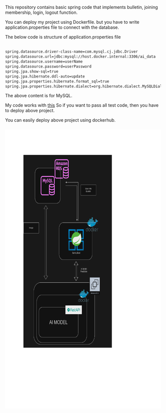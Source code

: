 This repository contains basic spring code that implements bulletin, joining membership, login, logout function.

You can deploy my project using Dockerfile.
but you have to write application.properties file to connect with the database.

The below code is structure of application.properties file
<pre><code>
spring.datasource.driver-class-name=com.mysql.cj.jdbc.Driver
spring.datasource.url=jdbc:mysql://host.docker.internal:3306/ai_data
spring.datasource.username=userName
spring.datasource.password=userPassword
spring.jpa.show-sql=true
spring.jpa.hibernate.ddl-auto=update
spring.jpa.properties.hibernate.format_sql=true
spring.jpa.properties.hibernate.dialect=org.hibernate.dialect.MySQLDialect
</code></pre>

The above content is for MySQL.

My code works with [this](https://github.com/dokyung36d/AICOSS_Fastapi)
So if you want to pass all test code, then you have to deploy above project.

You can easily deploy above project using dockerhub.
<pre><code>
docker pull dokyung36d/aicoss:fastapi
</code></pre>

The detail of AI-model is available in [this link](https://github.com/dokyung36d/2023-AICOSS)

System Architecture

<img src="2024032115531447124805.png" alt="Image Alt Text" width="600" height="900" style="margin-top: -100px; margin-bottom: -180px;">
